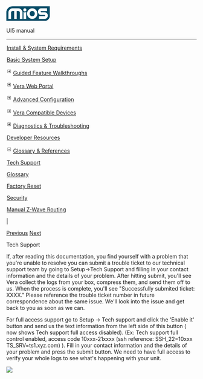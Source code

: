 ![](skins/mios/images/logo.png)

UI5 manual

  
---  
  
![](images/spacer.gif)[Install & System
Requirements](index.html#!docs5/installation_and_system_requirements_en_3lite_all.md)

![](images/spacer.gif)[Basic System Setup ](index.html#!docs5/getting_started_en_3lite_all.md)

![](skins/mios/images/plus.gif)[Guided Feature Walkthroughs
](features_en_3lite_all.html)

![](skins/mios/images/plus.gif)[Vera Web Portal](index.html#!docs5/web_portal_en_3lite_all.md)

![](skins/mios/images/plus.gif)[Advanced
Configuration](index.html#!docs5/advanced_configuration_en_3lite_all.md)

![](skins/mios/images/plus.gif)[Vera Compatible
Devices](index.html#!docs5/supported_hardware_en_3lite_all.md)

![](skins/mios/images/plus.gif)[Diagnostics &
Troubleshooting](index.html#!docs5/troubleshooting_en_3lite_all.md)

![](images/spacer.gif)[Developer Resources](index.html#!docs5/developers_en_3lite_all.md)

![](skins/mios/images/minus.gif)[Glossary &
References](index.html#!docs5/reference_en_3lite_all.md)

![](images/spacer.gif)[Tech Support](index.html#!docs5/tech_support_en_3lite_all.md)

![](images/spacer.gif)[Glossary](index.html#!docs5/glossary_en_3lite_all.md)

![](images/spacer.gif)[Factory Reset](index.html#!docs5/factory_reset_en_3lite_all.md)

![](images/spacer.gif)[Security](index.html#!docs5/security_en_3lite_all.md)

![](images/spacer.gif)[Manual Z-Wave Routing](index.html#!docs5/ManualRoute_en_3lite_all.md)

|

[Previous](index.html#!docs5/reference_en_3lite_all.html) [Next](glossary_en_3lite_all.md)

Tech Support

  

If, after reading this documentation, you find yourself with a problem that
you're unable to resolve you can submit a trouble ticket to our technical
support team by going to Setup->Tech Support and filling in your contact
information and the details of your problem. After hitting submit, you'll see
Vera collect the logs from your box, compress them, and send them off to us.
When the process is complete, you'll see "Successfully submited ticket: XXXX."
Please reference the trouble ticket number in future correspondence about the
same issue. We'll look into the issue and get back to you as soon as we can.  
  
For full access support go to Setup -> Tech support and click the 'Enable it'
button and send us the text information from the left side of this button (
now shows Tech support full access disabled). (Ex: Tech support full control
enabled, access code 10xxx-21xxxx (ssh reference: SSH_22=10xxx
TS_SRV=ts1.xyz.com) ). Fill in your contact information and the details of
your problem and press the submit button. We need to have full access to
verify your whole logs to see what's happening with your unit.  
  
![](/images/mios/UI5_techSupport1.PNG)

  

